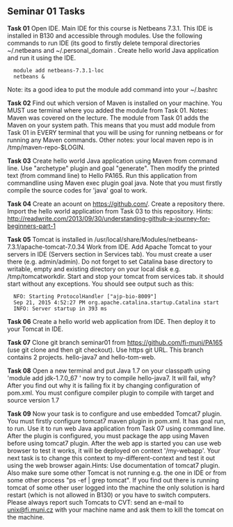 ## Seminar 01 Tasks 
**Task 01** Open IDE. Main IDE for this course is Netbeans 7.3.1. This IDE is installed in B130 and accessible through modules. Use the following commands to run IDE (its good to firstly delete temporal directories ~/.netbeans and ~/.personal_domain . Create hello world Java application and run it using the IDE.
```
  module add netbeans-7.3.1-loc
  netbeans &
```
Note: its a good idea to put the module add command into your ~/.bashrc

**Task 02** Find out which version of Maven is installed on your machine. You MUST use terminal where you added the module from Task 01. Notes: Maven was covered on the lecture. The module from Task 01 adds the Maven on your system path. This means that you must add module from Task 01 in EVERY terminal that you will be using for running netbeans or for running any Maven commands. Other notes: your local maven repo is in /tmp/maven-repo-$LOGIN.

**Task 03** Create hello world Java application using Maven from command line. Use "archetype" plugin and goal "generate". Then modify the printed text (from command line) to Hello PA165. Run this application from commandline using Maven exec plugin goal java. Note that you must firstly compile the source codes for 'java' goal to work.

**Task 04** Create an acount on https://github.com/. Create a repository there. Import the hello world application from Task 03 to this repository. Hints: http://readwrite.com/2013/09/30/understanding-github-a-journey-for-beginners-part-1

**Task 05** Tomcat is installed in /usr/local/share/Modules/netbeans-7.3.1/apache-tomcat-7.0.34 Work from IDE. Add Apache Tomcat to your servers in IDE (Servers section in Services tab). You must create a user there (e.g. admin/admin). Do not forget to set Catalina base directory to writable, empty and existing directory on your local disk e.g. /tmp/tomcatworkdir. Start and stop your tomcat from services tab. it should start without any exceptions. You should see output such as this:
```
  NFO: Starting ProtocolHandler ["ajp-bio-8009"]
  Sep 21, 2015 4:52:27 PM org.apache.catalina.startup.Catalina start
  INFO: Server startup in 393 ms
```

**Task 06** Create a hello world web application from IDE. Then deploy it to your Tomcat in IDE.

**Task 07** Clone git branch seminar01 from https://github.com/fi-muni/PA165 (use git clone and then git checkout). Use https git URL. This branch contains 2 projects. hello-java7 and hello-tom-web. 

**Task 08** Open a new terminal and put Java 1.7 on your classpath using 'module add jdk-1.7.0_67 ' now try to compile hello-java7. It will fail, why? After you find out why it is failing fix it by changing configuration of pom.xml. You must configure compiler plugin to compile with target and source version 1.7

**Task 09** Now your task is to configure and use embedded Tomcat7 plugin. You must firstly configure tomcat7 maven plugin in pom.xml. It has goal run, to run. Use it to run web Java application from Task 07 using command line. After the plugin is configured, you must package the app using Maven before using tomcat7 plugin. After the web app is started you can use web browser to test it works, it will be deployed on context '/my-webapp'. Your next task is to change this context to my-different-context and test it out using the web browser again.Hints: Use documentation of tomcat7 plugin. Also make sure some other Tomcat is not running e.g. the one in IDE or from some other process "ps -ef | grep tomcat". If you find out there is running tomcat of some other user logged into the machine the only solution is hard restart (which is not allowed in B130) or you have to switch computers. Please always report such Tomcats to CVT: send an e-mail to unix@fi.muni.cz with your machine name and ask them to kill the tomcat on the machine.

